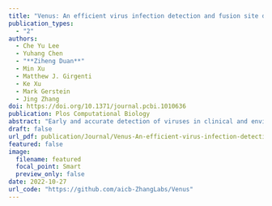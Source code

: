 ```yaml
---
title: "Venus: An efficient virus infection detection and fusion site discovery method using single-cell and bulk RNA-seq data"
publication_types:
  - "2"
authors:
  - Che Yu Lee
  - Yuhang Chen
  - "**Ziheng Duan**"
  - Min Xu
  - Matthew J. Girgenti
  - Ke Xu
  - Mark Gerstein
  - Jing Zhang 
doi: https://doi.org/10.1371/journal.pcbi.1010636
publication: Plos Computational Biology
abstract: "Early and accurate detection of viruses in clinical and environmental samples is essential for effective public healthcare, treatment, and therapeutics. While PCR detects potential pathogens with high sensitivity, it is difficult to scale and requires knowledge of the exact sequence of the pathogen. With the advent of next-gen single-cell sequencing, it is now possible to scrutinize viral transcriptomics at the finest possible resolution–cells. This newfound ability to investigate individual cells opens new avenues to understand viral pathophysiology with unprecedented resolution. To leverage this ability, we propose an efficient and accurate computational pipeline, named Venus, for virus detection and integration site discovery in both single-cell and bulk-tissue RNA-seq data. Specifically, Venus addresses two main questions: whether a tissue/cell type is infected by viruses or a virus of interest? And if infected, whether and where has the virus inserted itself into the human genome? Our analysis can be broken into two parts–validation and discovery. Firstly, for validation, we applied Venus on well-studied viral datasets, such as HBV- hepatocellular carcinoma and HIV-infection treated with antiretroviral therapy. Secondly, for discovery, we analyzed datasets such as HIV-infected neurological patients and deeply sequenced T-cells. We detected viral transcripts in the novel target of the brain and high-confidence integration sites in immune cells. In conclusion, here we describe Venus, a publicly available software which we believe will be a valuable virus investigation tool for the scientific community at large."
draft: false
url_pdf: publication/Journal/Venus-An-efficient-virus-infection-detection-and-fusion-site-discovery-method-using-single-cell-and-bulk-RNA-seq-data/journal.pcbi.1010636.pdf
featured: false
image:
  filename: featured
  focal_point: Smart
  preview_only: false
date: 2022-10-27
url_code: "https://github.com/aicb-ZhangLabs/Venus"
---
```

